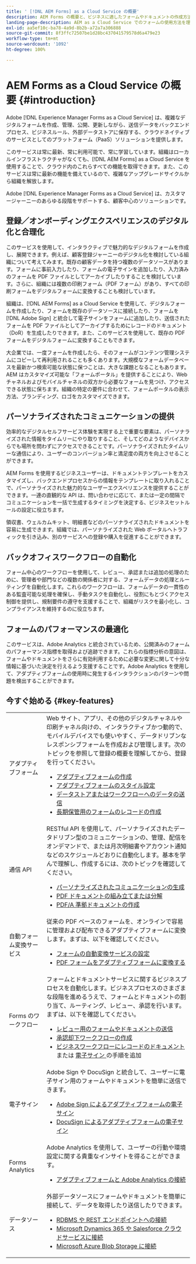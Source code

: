 ```yaml
---
title: ' [!DNL AEM Forms] as a Cloud Service の概要'
description: AEM Forms の概要と、ビジネスに適したフォームやドキュメントの作成方法を説明します。サービスとしてのプラットフォーム（PaaS）、エンタープライズクラスのデジタルフォームとビジネスプロセスを管理する方法、Adoeb Sign と最新のデータソースに Forms を接続する方法についても解説します。
landing-page-description: AEM as a Cloud Service でのフォームの使用方法を理解します。
exl-id: aa5ef10c-ba78-4a9d-8b2b-a72a7a306888
source-git-commit: 8f3ffc72507be1d28bc437041579578d6a479e23
workflow-type: tm+mt
source-wordcount: '1092'
ht-degree: 100%

---
```


# AEM Forms as a Cloud Service の概要 {#introduction}

Adobe [!DNL Experience Manager Forms as a Cloud Service] は、複雑なデジタルフォームを作成、管理、公開、更新しながら、送信データをバックエンドプロセス、ビジネスルール、外部データストアに保存する、クラウドネイティブのサービスとしてのプラットフォーム（PaaS）ソリューションを提供します。

このサービスは常に最新、常に利用可能で、常に学習しています。組織はローカルインフラストラクチャがなくても、[!DNL AEM Forms] as a Cloud Service を使用することで、クラウド内のこれらすべての機能を取得できます。また、このサービスは常に最新の機能を備えているので、複雑なアップグレードサイクルから組織を解放します。

Adobe [!DNL Experience Manager Forms as a Cloud Service] は、カスタマージャーニーのあらゆる段階をサポートする、顧客中心のソリューションです。


## 登録／オンボーディングエクスペリエンスのデジタル化と合理化

このサービスを使用して、インタラクティブで魅力的なデジタルフォームを作成し、展開できます。例えば、顧客登録ジャーニーのデジタル化を検討している組織について考えてみます。既存の顧客データを持つ複数のデータソースがあります。フォームに事前入力したり、フォームの電子サインを追加したり、入力済みのフォームを PDF ファイルとしてアーカイブしたりすることを検討しています。さらに、組織には複数の印刷フォーム（PDF フォーム）があり、すべての印刷フォームをデジタルフォームに変換することも検討しています。

組織は、[!DNL AEM Forms] as a Cloud Service を使用して、デジタルフォームを作成したり、フォームを既存のデータソースに接続したり、フォームを [!DNL Adobe Sign] と統合して電子サインをフォームに追加したり、送信されたフォームを PDF ファイルとしてアーカイブするためにレコードのドキュメント（DoR）を生成したりできます。また、このサービスを使用して、既存の PDF フォームをデジタルフォームに変換することもできます。

大企業では、一度フォームを作成したら、そのフォームがコンテンツ管理システムにコピーして再利用されることも多くあります。大規模なフォームデータベースを最新かつ検索可能な状態に保つことは、大きな課題となることもあります。AEM はカスタマイズ可能な「フォームポータル」を提供することにより、Web チャネルおよびモバイルチャネルの双方から必要なフォームを見つけ、アクセスできる状態に保ちます。組織の特定の要件に合わせて、フォームポータルの表示方法、ブランディング、ロゴをカスタマイズできます。

## パーソナライズされたコミュニケーションの提供

効率的なデジタルセルフサービス体験を実現する上で重要な要素は、パーソナライズされた情報をタイムリーにやり取りすること、そしてどのようなデバイスからでも場所を問わずにアクセスできることです。パーソナライズされたタイムリーな通信により、ユーザーのコンバージョン率と満足度の両方を向上させることができます。

AEM Forms を使用するビジネスユーザーは、ドキュメントテンプレートをカスタマイズし、バックエンドプロセスからの情報をテンプレートに取り入れることで、パーソナライズされた魅力的なユーザーエクスペリエンスを提供することができます。一連の直観的な API は、問い合わせに応じて、または一定の間隔でコミュニケーションを一括で生成するタイミングを決定する、ビジネスセットルールの設定に役立ちます。


領収書、ウェルカムキット、明細書などのパーソナライズされたドキュメントを容易に生成できます。組織では、パーソナライズされた Web ポータルへトラフィックを引き込み、別のサービスへの登録や購入を促進することができます。


## バックオフィスワークフローの自動化

フォーム中心のワークフローを使用して、レビュー、承認または追加の処理のために、管理者や部門などの複数の関係者に対する、フォームデータの処理とルーティングを自動化します。これらのワークフローは、フォームデータの一貫性のある監査可能な処理を確保し、手動タスクを自動化し、役割にもとづくアクセス制御を提供し、規制要件の遵守を支援することで、組織がリスクを最小化し、コンプライアンスを維持するのに役立ちます。


## フォームのパフォーマンスの最適化

このサービスは、Adobe Analytics と統合されているため、公開済みのフォームのパフォーマンス指標を取得および追跡できます。これらの指標分析の意図は、フォームやドキュメントをさらに有効利用するために必要な変更に関して十分な情報に基づいた決定を行えるよう支援することです。Adobe Analytics を使用して、アダプティブフォームの使用時に発生するインタラクションのパターンや問題を検出することができます。


## 今すぐ始める {#key-features}

|  |  |
|---|---|
| アダプティブフォーム | Web サイト、アプリ、その他のデジタルチャネルや印刷チャネル向けの、インタラクティブかつ動的で、モバイルデバイスでも使いやすく、データドリブンなレスポンシブフォームを作成および管理します。次のトピックを参照して登録の概要を理解してから、登録を行ってください。 <ul><li><a href="https://experienceleague.adobe.com/docs/experience-manager-cloud-service/content/forms/adaptive-forms-authoring/authoring-adaptive-forms-foundation-components/create-an-adaptive-form-on-forms-cs/creating-adaptive-form.html?lang=ja">アダプティブフォームの作成 </a></li><li><a href="https://experienceleague.adobe.com/docs/experience-manager-cloud-service/content/forms/adaptive-forms-authoring/authoring-adaptive-forms-foundation-components/create-an-adaptive-form-on-forms-cs/themes.html">アダプティブフォームのスタイル設定</a></li><li><a href="https://experienceleague.adobe.com/docs/experience-manager-cloud-service/content/forms/adaptive-forms-authoring/authoring-adaptive-forms-foundation-components/configure-submit-actions-and-metadata-submission/configuring-submit-actions.html?lang=ja#enabling-server-side-validation-br">データストアまたはワークフローへのデータの送信</a></li><li><a href="https://experienceleague.adobe.com/docs/experience-manager-cloud-service/content/forms/adaptive-forms-authoring/authoring-adaptive-forms-foundation-components/generate-document-of-record-for-non-xfa-based-adaptive-forms.html?lang=ja">長期保管用のフォームのレコードの作成</a></li></ul> |
| 通信 API | RESTful API を使用して、パーソナライズされたデータドリブン型のコミュニケーションの、管理、配信をオンデマンドで、または月次明細書やアカウント通知などのスケジュールどおりに自動化します。基本を学んで理解し、作成するには、次のトピックを確認してください。 <ul><li><a href="https://experienceleague.adobe.com/docs/experience-manager-cloud-service/content/forms/using-communications/aem-forms-cloud-service-communications-introduction.html?lang=ja#document-generation">パーソナライズされたコミュニケーションの生成</a> </li><li><a href="https://experienceleague.adobe.com/docs/experience-manager-cloud-service/content/forms/using-communications/aem-forms-cloud-service-communications-introduction.html?lang=ja#document-manipulation">PDF ドキュメントの組み立てまたは分解</a> </li><li><a href="https://experienceleague.adobe.com/docs/experience-manager-cloud-service/content/forms/using-communications/aem-forms-cloud-service-communications-introduction.html?lang-ja#convert-to-and-validate-pdf%2Fa-compliant-documents">PDF/A 準拠ドキュメントの作成</a></li></ul> |
| 自動フォーム変換サービス | 従来の PDF ベースのフォームを、オンラインで容易に管理および配布できるアダプティブフォームに変換します。まずは、以下を確認してください。 <ul><li><a href="https://experienceleague.adobe.com/docs/aem-forms-automated-conversion-service/using/configure-service.html?lang=ja">フォームの自動変換サービスの設定</a></li><li><a href="https://experienceleague.adobe.com/docs/aem-forms-automated-conversion-service/using/convert-existing-forms-to-adaptive-forms.html?lang=ja">PDF フォームをアダプティブフォームに変換する</a></li></ul> |
| Forms のワークフロー | フォームとドキュメントサービスに関するビジネスプロセスを自動化します。ビジネスプロセスのさまざまな段階を進めるうえで、フォームとドキュメントの割り当て、ルーティング、レビュー、承認を行います。まずは、以下を確認してください。  <ul><li><a href="https://experienceleague.adobe.com/docs/experience-manager-cloud-service/content/forms/adaptive-forms-authoring/authoring-adaptive-forms-foundation-components/create-reviews-forms.html?lang=ja">レビュー用のフォームやドキュメントの送信</a></li><li><a href="https://experienceleague.adobe.com/docs/experience-manager-cloud-service/content/forms/create-form-centric-workflows/aem-forms-workflow-step-reference.html?lang=ja#assign-task-step">承認却下ワークフローの作成</a></li><li><a href="https://experienceleague.adobe.com/docs/experience-manager-cloud-service/content/forms/create-form-centric-workflows/aem-forms-workflow-step-reference.html?lang=ja#generate-document-of-record-step">ビジネスワークフローにレコードのドキュメント </a> または <a href="https://experienceleague.adobe.com/docs/experience-manager-cloud-service/content/forms/create-form-centric-workflows/aem-forms-workflow-step-reference.html?lang=ja#sign-document-step"> 電子サイン </a> の手順を追加</a></li></ul> |
| 電子サイン | Adobe Sign や DocuSign と統合して、ユーザーに電子サイン用のフォームやドキュメントを簡単に送信できます。 <ul><li><a href="https://experienceleague.adobe.com/docs/experience-manager-cloud-service/content/forms/adaptive-forms-authoring/authoring-adaptive-forms-foundation-components/use-adobe-sign/working-with-adobe-sign.html?lang=ja">Adobe Sign によるアダプティブフォームの電子サイン</a></li><li></a> <a href="https://experienceleague.adobe.com/docs/experience-manager-cloud-service/content/forms/integrate/services/integrate-docusign-adaptive-forms.html?lang=ja">DocuSign によるアダプティブフォームの電子サイン</a></li></ul> |
| Forms Analytics | Adobe Analytics を使用して、ユーザーの行動や環境設定に関する貴重なインサイトを得ることができます。 <ul><li><a href="https://experienceleague.adobe.com/docs/experience-manager-cloud-service/content/forms/integrate/services/integrate-aem-forms-with-adobe-analytics.html?lang=ja">アダプティブフォームと Adobe Analytics の接続</a></li></ul> |
| データソース | 外部データソースにフォームやドキュメントを簡単に接続して、データを取得したり送信したりできます。 <ul><li><a href="https://experienceleague.adobe.com/docs/experience-manager-cloud-service/content/forms/integrate/use-form-data-model/configure-data-sources.html?lang=ja">RDBMS や REST エンドポイントへの接続</a></li><li><a href="https://experienceleague.adobe.com/docs/experience-manager-cloud-service/content/forms/integrate/use-form-data-model/configure-msdynamics-salesforce.html?lang=ja">Microsoft Dynamics 365 や Salesforce クラウドサービスに接続</a></li><li><a href="https://experienceleague.adobe.com/docs/experience-manager-cloud-service/content/forms/integrate/use-form-data-model/configure-azure-storage.html?lang=ja">Microsoft Azure Blob Storage に接続</a></li></ul> |


